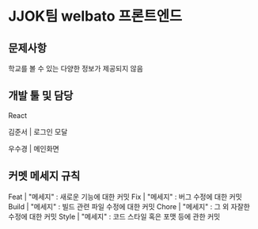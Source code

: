 # JJOK팀 welbato 프론트엔드

## 문제사항

학교를 볼 수 있는 다양한 정보가 제공되지 않음

## 개발 툴 및 담당

React

김준서 | 로그인 모달

우수경 | 메인화면

## 커멧 메세지 규칙

Feat | "메세지" : 새로운 기능에 대한 커밋
Fix | "메세지" : 버그 수정에 대한 커밋
Build | "메세지" : 빌드 관련 파일 수정에 대한 커밋
Chore | "메세지" : 그 외 자잘한 수정에 대한 커밋
Style | "메세지" : 코드 스타일 혹은 포맷 등에 관한 커밋

